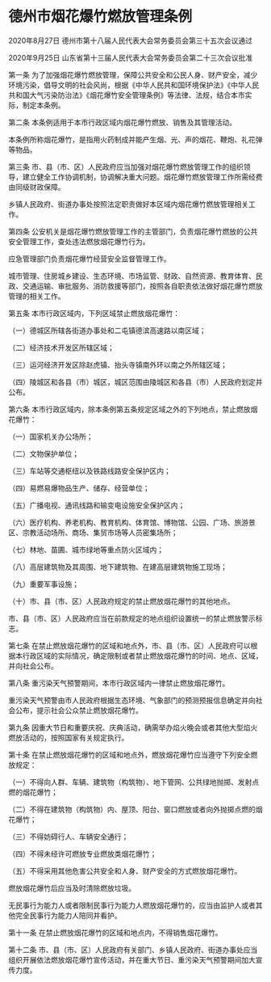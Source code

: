 # 德州市烟花爆竹燃放管理条例

2020年8月27日 德州市第十八届人民代表大会常务委员会第三十五次会议通过

2020年9月25日 山东省第十三届人民代表大会常务委员会第二十三次会议批准

<!-- INFO END -->

第一条 为了加强烟花爆竹燃放管理，保障公共安全和公民人身、财产安全，减少环境污染，倡导文明的社会风尚，根据《中华人民共和国环境保护法》《中华人民共和国大气污染防治法》《烟花爆竹安全管理条例》等法律、法规，结合本市实际，制定本条例。

第二条 本条例适用于本市行政区域内烟花爆竹燃放、销售及其管理活动。

本条例所称烟花爆竹，是指用火药制成并能产生烟、光、声的烟花、鞭炮、礼花弹等物品。

第三条 市、县（市、区）人民政府应当加强对烟花爆竹燃放管理工作的组织领导，建立健全工作协调机制，协调解决重大问题。烟花爆竹燃放管理工作所需经费由同级财政保障。

乡镇人民政府、街道办事处按照法定职责做好本区域内烟花爆竹燃放管理相关工作。

第四条 公安机关是烟花爆竹燃放管理工作的主管部门，负责烟花爆竹燃放的公共安全管理工作，查处违法燃放烟花爆竹行为。

应急管理部门负责烟花爆竹经营安全监督管理工作。

城市管理、住房城乡建设、生态环境、市场监管、财政、自然资源、教育体育、民政、交通运输、审批服务、消防救援等部门，按照各自职责依法做好烟花爆竹燃放管理的相关工作。

第五条 本市行政区域内，下列区域禁止燃放烟花爆竹：

（一）德城区所辖各街道办事处和二屯镇德滨高速路以南区域；

（二）经济技术开发区所辖区域；

（三）运河经济开发区除赵虎镇、抬头寺镇南外环以南之外所辖区域；

（四）陵城区和各县（市）城区，城区范围由陵城区和各县（市）人民政府划定并公布。

第六条 本市行政区域内，除本条例第五条规定区域之外的下列地点，禁止燃放烟花爆竹：

（一）国家机关办公场所；

（二）文物保护单位；

（三）车站等交通枢纽以及铁路线路安全保护区内；

（四）易燃易爆物品生产、储存、经营单位；

（五）广播电视、通讯线路和输变电设施安全保护区内；

（六）医疗机构、养老机构、教育机构、体育馆、博物馆、公园、广场、旅游景区、宗教活动场所、商场、集贸市场等人员密集场所；

（七）林地、苗圃、城市绿地等重点防火区域内；

（八）高层建筑物及其周围、地下建筑物、在建高层建筑物施工现场；

（九）重要军事设施；

（十）市、县（市、区）人民政府规定的禁止燃放烟花爆竹的其他地点。

市、县（市、区）人民政府应当在前款规定的地点组织设置统一的禁止燃放警示标志。

第七条 在禁止燃放烟花爆竹的区域和地点外，市、县（市、区）人民政府可以根据本行政区域的实际情况，确定限制或者禁止燃放烟花爆竹的时间、地点、区域，并向社会公布。

第八条 重污染天气预警期间，本市行政区域内一律禁止燃放烟花爆竹。

重污染天气预警由市人民政府根据生态环境、气象部门的预测预报信息确定并向社会公布，提示社会公众禁止燃放烟花爆竹。

第九条 因重大节日和重要庆祝、庆典活动，确需举办焰火晚会或者其他大型焰火燃放活动的，按照国家有关规定执行。

第十条 在禁止燃放烟花爆竹的区域和地点外，燃放烟花爆竹应当遵守下列安全燃放规定：

（一）不得向人群、车辆、建筑物（构筑物）、地下管网、公共绿地抛掷、发射点燃的烟花爆竹；

（二）不得在建筑物（构筑物）内、屋顶、阳台、窗口燃放或者向外抛掷点燃的烟花爆竹；

（三）不得妨碍行人、车辆安全通行；

（四）不得未经许可燃放专业燃放类烟花爆竹；

（五）不得采用其他危害公共安全和人身、财产安全的方式燃放烟花爆竹。

燃放烟花爆竹后应当及时清除燃放垃圾。

无民事行为能力人或者限制民事行为能力人燃放烟花爆竹的，应当由监护人或者其他完全民事行为能力人陪同并看护。

第十一条 在禁止燃放烟花爆竹的区域和地点内，不得销售烟花爆竹。

第十二条 市、县（市、区）人民政府有关部门、乡镇人民政府、街道办事处应当组织开展依法燃放烟花爆竹宣传活动，并在重大节日、重污染天气预警期间加大宣传力度。

